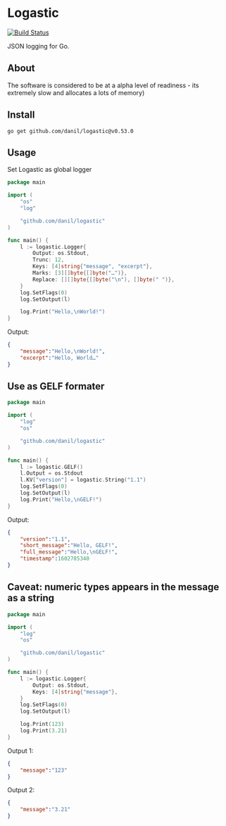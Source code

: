 # Logastic

[![Build Status](https://cloud.drone.io/api/badges/danil/logastic/status.svg)](https://cloud.drone.io/danil/logastic)

JSON logging for Go.

## About

The software is considered to be at a alpha level of readiness -
its extremely slow and allocates a lots of memory)

## Install

    go get github.com/danil/logastic@v0.53.0

## Usage

Set Logastic as global logger

```go
package main

import (
    "os"
    "log"

    "github.com/danil/logastic"
)

func main() {
    l := logastic.Logger{
        Output: os.Stdout,
        Trunc: 12,
        Keys: [4]string{"message", "excerpt"},
        Marks: [3][]byte{[]byte("…")},
        Replace: [][]byte{[]byte("\n"), []byte(" ")},
    }
    log.SetFlags(0)
    log.SetOutput(l)

    log.Print("Hello,\nWorld!")
}
```

Output:

```json
{
    "message":"Hello,\nWorld!",
    "excerpt":"Hello, World…"
}
```

## Use as GELF formater

```go
package main

import (
    "log"
    "os"

    "github.com/danil/logastic"
)

func main() {
    l := logastic.GELF()
    l.Output = os.Stdout
    l.KV["version"] = logastic.String("1.1")
    log.SetFlags(0)
    log.SetOutput(l)
    log.Print("Hello,\nGELF!")
}
```

Output:

```json
{
    "version":"1.1",
    "short_message":"Hello, GELF!",
    "full_message":"Hello,\nGELF!",
    "timestamp":1602785340
}
```

## Caveat: numeric types appears in the message as a string

```go
package main

import (
    "log"
    "os"

    "github.com/danil/logastic"
)

func main() {
    l := logastic.Logger{
        Output: os.Stdout,
        Keys: [4]string{"message"},
    }
    log.SetFlags(0)
    log.SetOutput(l)

    log.Print(123)
    log.Print(3.21)
}
```

Output 1:

```json
{
    "message":"123"
}
```

Output 2:

```json
{
    "message":"3.21"
}
```

